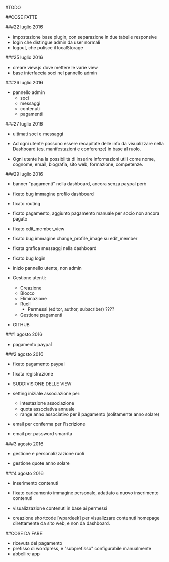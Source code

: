 #TODO

##COSE FATTE

###22 luglio 2016

* impostazione base plugin, con separazione in due tabelle responsive
* login che distingue admin da user normali
* logout, che pulisce il localStorage

###25 luglio 2016

* creare view.js dove mettere le varie view
* base interfaccia soci nel pannello admin

###26 luglio 2016

* pannello admin
	- soci
	- messaggi
	- contenuti 
	- pagamenti

###27 luglio 2016

* ultimati soci e messaggi

* Ad ogni utente possono essere recapitate delle info da visualizzare nella Dashboard (es. manifestazioni e conferenze) in base al ruolo.

* Ogni utente ha la possibilità di inserire informazioni utili come nome, cognome, email, biografia, sito web, formazione, competenze.

###29 luglio 2016

* banner "pagamenti" nella dashboard, ancora senza paypal però
* fixato bug immagine profilo dashboard
* fixato routing
* fixato pagamento, aggiunto pagamento manuale per socio non ancora pagato
* fixato edit_member_view
* fixato bug immagine change_profile_image su edit_member
* fixata grafica messaggi nella dashboard
* fixato bug login

* inizio pannello utente, non admin

* Gestione utenti:
	- Creazione
	- Blocco
	- Eliminazione
	- Ruoli
		- Permessi (editor, author, subscriber) ????
	- Gestione pagamenti

* GITHUB

###1 agosto 2016

* pagamento paypal

###2 agosto 2016

* fixato pagamento paypal

* fixata registrazione

* SUDDIVISIONE DELLE VIEW

* setting iniziale associazione per:
	- intestazione associazione
	- quota associativa annuale
	- range anno associativo per il pagamento (solitamente anno solare)

* email per conferma per l'iscrizione
* email per password smarrita

###3 agosto 2016

* gestione e personalizzazione ruoli

* gestione quote anno solare

###4 agosto 2016

* inserimento contenuti

* fixato caricamento immagine personale, adattato a nuovo inserimento contenuti

* visualizzazione contenuti in base ai permessi

* creazione shortcode [wpardeek] per visualizzare contenuti homepage direttamente da sito web, e non da dashboard.

##COSE DA FARE

* ricevuta del pagamento
* prefisso di wordpress, e "subprefisso" configurabile manualmente
* abbellire app